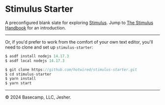# Stimulus Starter

A preconfigured blank slate for exploring [Stimulus](https://github.com/hotwired/stimulus). Jump to [The Stimulus Handbook](https://stimulus.hotwired.dev/handbook/introduction) for an introduction.

---
Or, if you'd prefer to work from the comfort of your own text editor, you'll need to clone and set up `stimulus-starter`:

```javascript
$ asdf install nodejs 14.17.3
$ asdf local nodejs 14.17.3

$ git clone https://github.com/hotwired/stimulus-starter.git
$ cd stimulus-starter
$ yarn install
$ yarn start
```

---

© 2024 Basecamp, LLC, Jesher.

